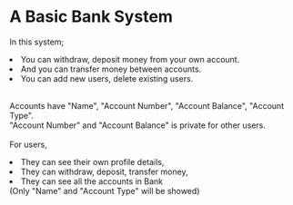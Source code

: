 # A Basic Bank System

In this system;
</br>
<li>
  You can withdraw, deposit money from your own account.
</br>
<li>
  And you can transfer money between accounts.
</br>
<li>
  You can add new users, delete existing users.
</br></br>


Accounts have   "Name",   "Account Number",   "Account Balance",  "Account Type".
</br>
"Account Number" and "Account Balance" is private for other users.
</br></br>
For users,
<li>
  They can see their own profile details,</br>
<li>
  They can withdraw, deposit, transfer money,</br>
<li>
  They can see all the accounts in Bank     
  <br>(Only "Name" and "Account Type" will be showed)

